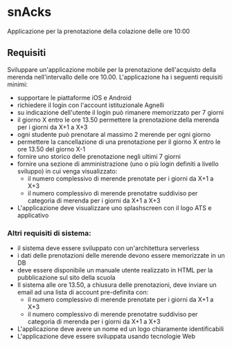 # snAcks
Applicazione per la prenotazione della colazione delle ore 10:00


## Requisiti

Sviluppare un'applicazione mobile per la prenotazione dell'acquisto della merenda nell'intervallo delle ore 10.00.
L'applicazione ha i seguenti requisiti minimi:

- supportare le piattaforme iOS e Android
- richiedere il login con l'account istituzionale Agnelli
- su indicazione dell'utente il login può rimanere memorizzato per 7 giorni
- il giorno X entro le ore 13.50 permettere la prenotazione della merenda per i giorni  da X+1 a  X+3 
- ogni studente può prenotare al massimo 2 merende per ogni giorno
- permettere la cancellazione di una prenotazione per il giorno X entro le ore 13.50 del giorno X-1
- fornire uno storico delle prenotazione negli ultimi 7 giorni
- fornire una sezione di amministrazione (uno o più login definiti a livello sviluppo) in cui venga visualizzato:
    - il numero complessivo di merende prenotate per i giorni da X+1 a X+3
    - il numero complessivo di merende prenotatre suddiviso per categoria di merenda per i giorni da X+1 a X+3
- L'applicazione deve visualizzare uno splashscreen con il logo ATS e applicativo


### Altri requisiti di sistema:
- il sistema deve essere sviluppato con un'architettura serverless
- i dati delle prenotazioni delle merende devono essere memorizzate in un DB
- deve essere disponibile un manuale utente realizzato in HTML per la pubblicazione sul sito della scuola
- Il sistema alle ore 13.50, a chiusura delle prenotazioni, deve inviare un email ad una lista di account pre-definita con:
    - il numero complessivo di merende prenotate per i giorni da X+1 a X+3
    - il numero complessivo di merende prenotatre suddiviso per categoria di merenda per i giorni da X+1 a X+3
- L'applicazione deve avere un nome ed un logo chiaramente identificabili
- L'applicazione deve essere sviluppata usando tecnologie Web
